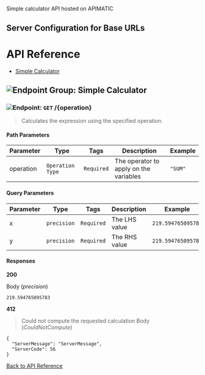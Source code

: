 # 

Simple calculator API hosted on APIMATIC



## Server Configuration for Base URLs







# <a name="api_reference"></a>API Reference

* [Simple Calculator](#simple_calculator)

## <a name="simple_calculator"></a>![Endpoint Group: ](https://apidocs.io/img/class.png "Simple Calculator") Simple Calculator


### <a name="calculate"></a>![Endpoint: ](https://apidocs.io/img/method.png "Calculate") `GET` /{operation}

> Calculates the expression using the specified operation.



#### Path Parameters
| Parameter | Type | Tags | Description | Example |
|-----------|------| ---- |-------------| ------- |
| operation | `Operation Type` |  ``` Required ```  | The operator to apply on the variables | `"SUM"` | 

#### Query Parameters
| Parameter | Type | Tags | Description | Example |
|-----------|------| ---- |-------------| ------- |
| x | `precision` |  ``` Required ```  | The LHS value | `219.594765095783` | 
| y | `precision` |  ``` Required ```  | The RHS value | `219.594765095783` | 

#### Responses
**200** 

Body (_precision_) 
```
219.594765095783
```


**412** 

> Could not compute the requested calculation
Body (_CouldNotCompute_) 
```
{
  "ServerMessage": "ServerMessage",
  "ServerCode": 56
}
```


[Back to API Reference](#api_reference)

